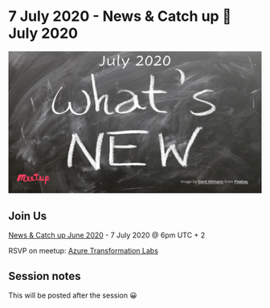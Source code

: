 # 7 July 2020 - News & Catch up 📰 July 2020

[![](files/20200707/cover.jpg)](https://www.meetup.com/Azure-Transformation-Labs/events/271041672/)

## Join Us

[News & Catch up June 2020](https://www.meetup.com/Azure-Transformation-Labs/events/270811782/) - 7 July 2020 @ 6pm UTC + 2

RSVP on meetup: [Azure Transformation Labs](https://www.meetup.com/Azure-Transformation-Labs/)

## Session notes

This will be posted after the session 😀